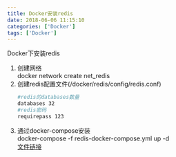 ```yaml
---
title: Docker安装redis
date: 2018-06-06 11:15:10 
categories: ['Docker']
tags: ['Docker']
---
```


Docker下安装redis
<!-- more -->

1. 创建网络  
docker network create net_redis
2. 创建redis配置文件(/docker/redis/config/redis.conf)  
    ``` bash
    #redis的databases数量
    databases 32
    #redis密码
    requirepass 123
    ```
3. 通过docker-compose安装  
docker-compose -f redis-docker-compose.yml up -d  
[文件链接](http://qiniu.xxgtalk.cn/blog/files/docker/redis-docker-compose.yml)  
